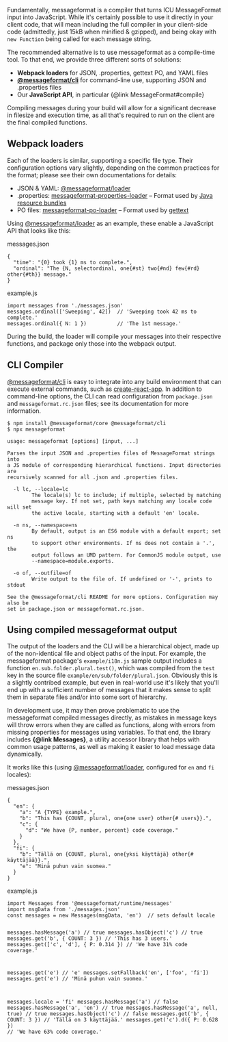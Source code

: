 Fundamentally, messageformat is a compiler that turns ICU MessageFormat input into JavaScript. While it's certainly possible to use it directly in your client code, that will mean including the full compiler in your client-side code (admittedly, just 15kB when minified & gzipped), and being okay with `new Function` being called for each message string.

The recommended alternative is to use messageformat as a compile-time tool. To that end, we provide three different sorts of solutions:

- **Webpack loaders** for JSON, .properties, gettext PO, and YAML files
- **[@messageformat/cli]** for command-line use, supporting JSON and .properties files
- Our **JavaScript API**, in particular {@link MessageFormat#compile}

Compiling messages during your build will allow for a significant decrease in filesize and execution time, as all that's required to run on the client are the final compiled functions.

[webpack]: https://webpack.js.org/
[@messageformat/cli]: https://www.npmjs.com/package/@messageformat/cli

## Webpack loaders

Each of the loaders is similar, supporting a specific file type. Their configuration options vary slightly, depending on the common practices for the format; please see their own documentations for details:

- JSON & YAML: [@messageformat/loader]
- .properties: [messageformat-properties-loader] – Format used by [Java resource bundles]
- PO files: [messageformat-po-loader] – Format used by [gettext]

[@messageformat/loader]: https://www.npmjs.com/package/@messageformat/loader
[messageformat-properties-loader]: https://www.npmjs.com/package/messageformat-properties-loader
[java resource bundles]: https://docs.oracle.com/javase/9/docs/api/java/util/ResourceBundle.html#getBundle-java.lang.String-java.util.Locale-java.lang.ClassLoader-
[messageformat-po-loader]: https://www.npmjs.com/package/messageformat-po-loader
[gettext]: https://www.gnu.org/software/gettext/manual/html_node/PO-Files.html

Using [@messageformat/loader] as an example, these enable a JavaScript API that looks like this:

<div class="panel panel-default">
  <div class="panel-heading">messages.json</div>
  <div class="panel-body">
    <pre class="prettyprint source lang-javascript"><code>{
  "time": "{0} took {1} ms to complete.",
  "ordinal": "The {N, selectordinal, one{#st} two{#nd} few{#rd} other{#th}} message."
}</code></pre>
  </div>
</div>

<div class="panel panel-default">
  <div class="panel-heading">example.js</div>
  <div class="panel-body">
    <pre class="prettyprint source lang-javascript"><code>import messages from './messages.json'
messages.ordinal(['Sweeping', 42])  // 'Sweeping took 42 ms to complete.'
messages.ordinal({ N: 1 })          // 'The 1st message.'</code></pre>
  </div>
</div>

During the build, the loader will compile your messages into their respective functions, and package only those into the webpack output.

## CLI Compiler

[@messageformat/cli] is easy to integrate into any build environment that can execute external commands, such as [create-react-app]. In addition to command-line options, the CLI can read configuration from `package.json` and `messageformat.rc.json` files; see its documentation for more information.

[create-react-app]: https://github.com/facebook/create-react-app

```text
$ npm install @messageformat/core @messageformat/cli
$ npx messageformat

usage: messageformat [options] [input, ...]

Parses the input JSON and .properties files of MessageFormat strings into
a JS module of corresponding hierarchical functions. Input directories are
recursively scanned for all .json and .properties files.

  -l lc, --locale=lc
        The locale(s) lc to include; if multiple, selected by matching
        message key. If not set, path keys matching any locale code will set
        the active locale, starting with a default 'en' locale.

  -n ns, --namespace=ns
        By default, output is an ES6 module with a default export; set ns
        to support other environments. If ns does not contain a '.', the
        output follows an UMD pattern. For CommonJS module output, use
        --namespace=module.exports.

  -o of, --outfile=of
        Write output to the file of. If undefined or '-', prints to stdout

See the @messageformat/cli README for more options. Configuration may also be
set in package.json or messageformat.rc.json.
```

## Using compiled messageformat output

The output of the loaders and the CLI will be a hierarchical object, made up of the non-identical file and object paths of the input. For example, the messageformat package's `example/i18n.js` sample output includes a function `en.sub.folder.plural.test()`, which was compiled from the `test` key in the source file `example/en/sub/folder/plural.json`. Obviously this is a slightly contribed example, but even in real-world use it's likely that you'll end up with a sufficient number of messages that it makes sense to split them in separate files and/or into some sort of hierarchy.

In development use, it may then prove problematic to use the messageformat compiled messages directly, as mistakes in message keys will throw errors when they are called as functions, along with errors from missing properties for messages using variables. To that end, the library includes **{@link Messages}**, a utility accessor library that helps with common usage patterns, as well as making it easier to load message data dynamically.

It works like this (using [@messageformat/loader], configured for `en` and `fi` locales):

<div class="panel panel-default">
  <div class="panel-heading">messages.json</div>
  <div class="panel-body">
    <pre class="prettyprint source lang-javascript"><code>{
  "en": {
    "a": "A {TYPE} example.",
    "b": "This has {COUNT, plural, one{one user} other{# users}}.",
    "c": {
      "d": "We have {P, number, percent} code coverage."
    }
  },
  "fi": {
    "b": "Tällä on {COUNT, plural, one{yksi käyttäjä} other{# käyttäjää}}.",
    "e": "Minä puhun vain suomea."
  }
}</code></pre>
  </div>
</div>

<div class="panel panel-default">
  <div class="panel-heading">example.js</div>
  <div class="panel-body">
    <pre class="prettyprint source lang-javascript"><code>import Messages from '@messageformat/runtime/messages'
import msgData from './messages.json'
const messages = new Messages(msgData, 'en')  // sets default locale

messages.hasMessage('a') // true
messages.hasObject('c') // true
messages.get('b', { COUNT: 3 }) // 'This has 3 users.'
messages.get(['c', 'd'], { P: 0.314 }) // 'We have 31% code coverage.'

messages.get('e') // 'e'
messages.setFallback('en', ['foo', 'fi'])
messages.get('e') // 'Minä puhun vain suomea.'

messages.locale = 'fi'
messages.hasMessage('a') // false
messages.hasMessage('a', 'en') // true
messages.hasMessage('a', null, true) // true
messages.hasObject('c') // false
messages.get('b', { COUNT: 3 }) // 'Tällä on 3 käyttäjää.'
messages.get('c').d({ P: 0.628 }) // 'We have 63% code coverage.'</code></pre>

  </div>
</div>

